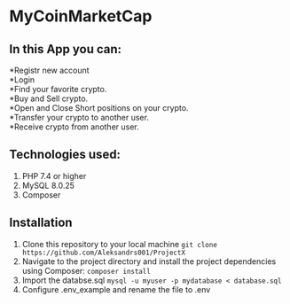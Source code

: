 # MyCoinMarketCap

## In this App you can:

*Registr new account<br>
*Login<br>
*Find your favorite crypto.<br>
*Buy and Sell crypto.<br>
*Open and Close Short positions on your crypto.<br>
*Transfer your crypto to another user.<br>
*Receive crypto from another user.<br>

## Technologies used:

<ol>
<li>PHP 7.4 or higher</li>
<li>MySQL 8.0.25</li>
<li>Composer</li>
</ol>

## Installation

1. Clone this repository to your local machine 
`git clone https://github.com/Aleksandrs001/ProjectX`
2. Navigate to the project directory and install the project dependencies using Composer:
`composer install`
3. Import the databse.sql
`mysql -u myuser -p mydatabase < database.sql`
5. Configure .env_example and rename the file to .env
